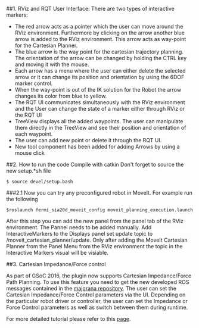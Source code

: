 
##1. RViz and RQT User Interface:
There are two types of interactive markers:
  - The red arrow acts as a pointer which the user can move around the RViz environment. Furthermore by clicking on the arrow another blue arrow is added to the RViz environment. This arrow acts as way-point for the Cartesian Planner.
  - The blue arrow is the  way point for the cartesian trajectory planning. The orientation of the arrow can be changed by holding the CTRL key and moving it with the mouse.
  - Each arrow has a menu where the user can either delete the selected arrow or it can change its position and orientation by using the 6DOF marker control.
  - When the way-point is out of the IK solution for the Robot the arrow changes its color from blue to yellow.
  - The RQT UI communicates simultaneously with the RViz environment and the User can change the state of a marker either through RViz or the RQT UI
  - TreeView displays all the added waypoints. The user can manipulate them directly in the TreeView and see their position and orientation of each waypoint.
  - The user can add new point or delete it through the RQT UI.
  - New tool component has been added for adding Arrows by using a mouse click

##2. How to run the code
Compile with catkin
Don't forget to source the new setup.*sh file

```
$ source devel/setup.bash
```


###2.1 Now you can try any preconfigured robot in MoveIt. For example run the following
```
$roslaunch fermi_sia20d_moveit_config moveit_planning_execution.launch
```

After this step you can add the new panel from the panel tab of the RViz environment. The Pannel needs to be added manually. Add InteractiveMarkers to the Displays panel set update topic to /moveit_cartesian_planner/update. Only after adding the MoveIt Cartesian Planner from the Panel Menu from the RViz environment the topic in the Interactive Markers visual will be visiable.

##3. Cartesian Impedance/Force control

As part of GSoC 2016, the plugin now supports Cartesian Impedance/Force Path Planning.
To use this feature you need to get the new developed ROS messages contained in the [majorana repository](https://github.com/ros-industrial-consortium/majorana).
The user can set the Cartesian Impedance/Force Control parameters via the UI. Depending on the particular robot driver or controller, the user can set the Impedance or Force Control parameters as well as switch between them during runtime.


For more detailed tutorial please refer to this [page](http://wiki.ros.org/moveit_cartesian_plan_plugin).
